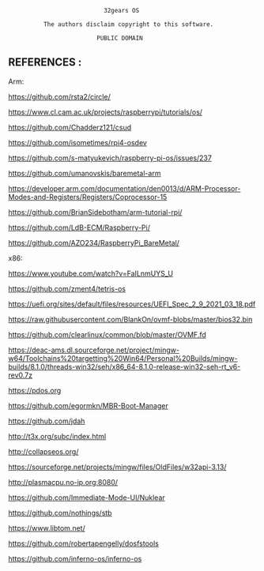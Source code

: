 
                               32gears OS

              The authors disclaim copyright to this software.

                             PUBLIC DOMAIN



REFERENCES :
------------

Arm:

https://github.com/rsta2/circle/

https://www.cl.cam.ac.uk/projects/raspberrypi/tutorials/os/

https://github.com/Chadderz121/csud

https://github.com/isometimes/rpi4-osdev

https://github.com/s-matyukevich/raspberry-pi-os/issues/237

https://github.com/umanovskis/baremetal-arm

https://developer.arm.com/documentation/den0013/d/ARM-Processor-Modes-and-Registers/Registers/Coprocessor-15

https://github.com/BrianSidebotham/arm-tutorial-rpi/

https://github.com/LdB-ECM/Raspberry-Pi/

https://github.com/AZO234/RaspberryPi_BareMetal/


x86:

https://www.youtube.com/watch?v=FaILnmUYS_U

https://github.com/zment4/tetris-os

https://uefi.org/sites/default/files/resources/UEFI_Spec_2_9_2021_03_18.pdf

https://raw.githubusercontent.com/BlankOn/ovmf-blobs/master/bios32.bin

https://github.com/clearlinux/common/blob/master/OVMF.fd

https://deac-ams.dl.sourceforge.net/project/mingw-w64/Toolchains%20targetting%20Win64/Personal%20Builds/mingw-builds/8.1.0/threads-win32/seh/x86_64-8.1.0-release-win32-seh-rt_v6-rev0.7z

https://pdos.org

https://github.com/egormkn/MBR-Boot-Manager

https://github.com/jdah

http://t3x.org/subc/index.html

http://collapseos.org/

https://sourceforge.net/projects/mingw/files/OldFiles/w32api-3.13/

http://plasmacpu.no-ip.org:8080/

https://github.com/Immediate-Mode-UI/Nuklear

https://github.com/nothings/stb

https://www.libtom.net/

https://github.com/robertapengelly/dosfstools

https://github.com/inferno-os/inferno-os

